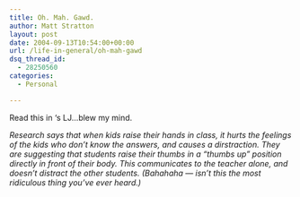 ```yaml
---
title: Oh. Mah. Gawd.
author: Matt Stratton
layout: post
date: 2004-09-13T10:54:00+00:00
url: /life-in-general/oh-mah-gawd
dsq_thread_id:
  - 28250560
categories:
  - Personal

---
```

Read this in &#8216;s LJ&#8230;blew my mind.

_Research says that when kids raise their hands in class, it hurts the feelings of the kids who don&#8217;t know the answers, and causes a dirstraction. They are suggesting that students raise their thumbs in a &#8220;thumbs up&#8221; position directly in front of their body. This communicates to the teacher alone, and doesn&#8217;t distract the other students. (Bahahaha &#8212; isn&#8217;t this the most ridiculous thing you&#8217;ve ever heard.)_